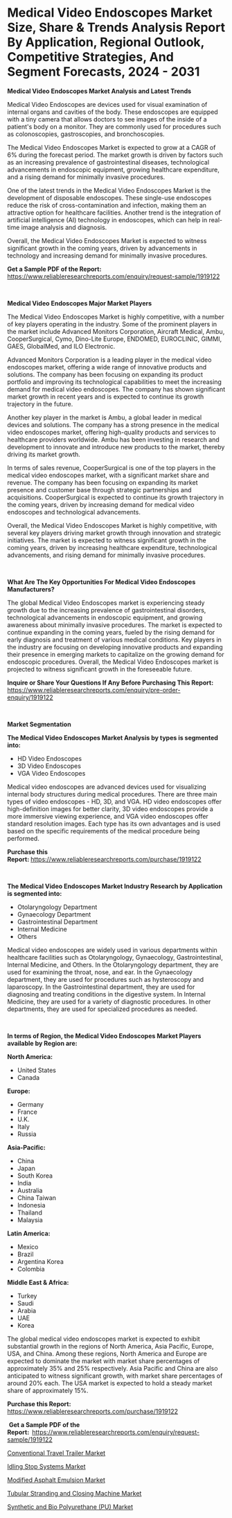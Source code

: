 <p><h1>Medical Video Endoscopes Market Size, Share & Trends Analysis Report By Application, Regional Outlook, Competitive Strategies, And Segment Forecasts, 2024 - 2031</h1></p><p><strong>Medical Video Endoscopes Market Analysis and Latest Trends</strong></p>
<p><p>Medical Video Endoscopes are devices used for visual examination of internal organs and cavities of the body. These endoscopes are equipped with a tiny camera that allows doctors to see images of the inside of a patient's body on a monitor. They are commonly used for procedures such as colonoscopies, gastroscopies, and bronchoscopies.</p><p>The Medical Video Endoscopes Market is expected to grow at a CAGR of 6% during the forecast period. The market growth is driven by factors such as an increasing prevalence of gastrointestinal diseases, technological advancements in endoscopic equipment, growing healthcare expenditure, and a rising demand for minimally invasive procedures.</p><p>One of the latest trends in the Medical Video Endoscopes Market is the development of disposable endoscopes. These single-use endoscopes reduce the risk of cross-contamination and infection, making them an attractive option for healthcare facilities. Another trend is the integration of artificial intelligence (AI) technology in endoscopes, which can help in real-time image analysis and diagnosis.</p><p>Overall, the Medical Video Endoscopes Market is expected to witness significant growth in the coming years, driven by advancements in technology and increasing demand for minimally invasive procedures.</p></p>
<p><strong>Get a Sample PDF of the Report:&nbsp;</strong> <a href="https://www.reliableresearchreports.com/enquiry/request-sample/1919122">https://www.reliableresearchreports.com/enquiry/request-sample/1919122</a></p>
<p>&nbsp;</p>
<p><strong>Medical Video Endoscopes Major Market Players</strong></p>
<p><p>The Medical Video Endoscopes Market is highly competitive, with a number of key players operating in the industry. Some of the prominent players in the market include Advanced Monitors Corporation, Aircraft Medical, Ambu, CooperSurgical, Cymo, Dino-Lite Europe, ENDOMED, EUROCLINIC, GIMMI, GAES, GlobalMed, and ILO Electronic.</p><p>Advanced Monitors Corporation is a leading player in the medical video endoscopes market, offering a wide range of innovative products and solutions. The company has been focusing on expanding its product portfolio and improving its technological capabilities to meet the increasing demand for medical video endoscopes. The company has shown significant market growth in recent years and is expected to continue its growth trajectory in the future.</p><p>Another key player in the market is Ambu, a global leader in medical devices and solutions. The company has a strong presence in the medical video endoscopes market, offering high-quality products and services to healthcare providers worldwide. Ambu has been investing in research and development to innovate and introduce new products to the market, thereby driving its market growth.</p><p>In terms of sales revenue, CooperSurgical is one of the top players in the medical video endoscopes market, with a significant market share and revenue. The company has been focusing on expanding its market presence and customer base through strategic partnerships and acquisitions. CooperSurgical is expected to continue its growth trajectory in the coming years, driven by increasing demand for medical video endoscopes and technological advancements.</p><p>Overall, the Medical Video Endoscopes Market is highly competitive, with several key players driving market growth through innovation and strategic initiatives. The market is expected to witness significant growth in the coming years, driven by increasing healthcare expenditure, technological advancements, and rising demand for minimally invasive procedures.</p></p>
<p>&nbsp;</p>
<p><strong>What Are The Key Opportunities For Medical Video Endoscopes Manufacturers?</strong></p>
<p><p>The global Medical Video Endoscopes market is experiencing steady growth due to the increasing prevalence of gastrointestinal disorders, technological advancements in endoscopic equipment, and growing awareness about minimally invasive procedures. The market is expected to continue expanding in the coming years, fueled by the rising demand for early diagnosis and treatment of various medical conditions. Key players in the industry are focusing on developing innovative products and expanding their presence in emerging markets to capitalize on the growing demand for endoscopic procedures. Overall, the Medical Video Endoscopes market is projected to witness significant growth in the foreseeable future.</p></p>
<p><strong>Inquire or Share Your Questions If Any Before Purchasing This Report:</strong> <a href="https://www.reliableresearchreports.com/enquiry/pre-order-enquiry/1919122">https://www.reliableresearchreports.com/enquiry/pre-order-enquiry/1919122</a></p>
<p>&nbsp;</p>
<p><strong>Market Segmentation</strong></p>
<p><strong>The Medical Video Endoscopes Market Analysis by types is segmented into:</strong></p>
<p><ul><li>HD Video Endoscopes</li><li>3D Video Endoscopes</li><li>VGA Video Endoscopes</li></ul></p>
<p><p>Medical video endoscopes are advanced devices used for visualizing internal body structures during medical procedures. There are three main types of video endoscopes - HD, 3D, and VGA. HD video endoscopes offer high-definition images for better clarity, 3D video endoscopes provide a more immersive viewing experience, and VGA video endoscopes offer standard resolution images. Each type has its own advantages and is used based on the specific requirements of the medical procedure being performed.</p></p>
<p><strong>Purchase this Report:&nbsp;</strong><a href="https://www.reliableresearchreports.com/purchase/1919122">https://www.reliableresearchreports.com/purchase/1919122</a></p>
<p>&nbsp;</p>
<p><strong>The Medical Video Endoscopes Market Industry Research by Application is segmented into:</strong></p>
<p><ul><li>Otolaryngology Department</li><li>Gynaecology Department</li><li>Gastrointestinal Department</li><li>Internal Medicine</li><li>Others</li></ul></p>
<p><p>Medical video endoscopes are widely used in various departments within healthcare facilities such as Otolaryngology, Gynaecology, Gastrointestinal, Internal Medicine, and Others. In the Otolaryngology department, they are used for examining the throat, nose, and ear. In the Gynaecology department, they are used for procedures such as hysteroscopy and laparoscopy. In the Gastrointestinal department, they are used for diagnosing and treating conditions in the digestive system. In Internal Medicine, they are used for a variety of diagnostic procedures. In other departments, they are used for specialized procedures as needed.</p></p>
<p>&nbsp;</p>
<p><strong>In terms of Region, the Medical Video Endoscopes Market Players available by Region are:</strong></p>
<p>
    <p> <strong> North America: </strong>
        <ul>
            <li>United States</li>
            <li>Canada</li>
        </ul>
        </p> 
    <p> <strong> Europe: </strong>
        <ul>
            <li>Germany</li>
            <li>France</li>
            <li>U.K.</li>
            <li>Italy</li>
            <li>Russia</li>
        </ul>
        </p> 
    <p> <strong> Asia-Pacific: </strong>
        <ul>
            <li>China</li>
            <li>Japan</li>
            <li>South Korea</li>
            <li>India</li>
            <li>Australia</li>
            <li>China Taiwan</li>
            <li>Indonesia</li>
            <li>Thailand</li>
            <li>Malaysia</li>
        </ul>
        </p> 
    <p> <strong> Latin America: </strong>
        <ul>
            <li>Mexico</li>
            <li>Brazil</li>
            <li>Argentina Korea</li>
            <li>Colombia</li>
        </ul>
        </p> 
    <p> <strong> Middle East & Africa: </strong>
        <ul>
            <li>Turkey</li>
            <li>Saudi</li>
            <li>Arabia</li>
            <li>UAE</li>
            <li>Korea</li>
        </ul>
    </p>
    </p>
<p><p>The global medical video endoscopes market is expected to exhibit substantial growth in the regions of North America, Asia Pacific, Europe, USA, and China. Among these regions, North America and Europe are expected to dominate the market with market share percentages of approximately 35% and 25% respectively. Asia Pacific and China are also anticipated to witness significant growth, with market share percentages of around 20% each. The USA market is expected to hold a steady market share of approximately 15%.</p></p>
<p><strong>Purchase this Report: </strong><a href="https://www.reliableresearchreports.com/purchase/1919122">https://www.reliableresearchreports.com/purchase/1919122</a></p>
<p>&nbsp;<strong>Get a Sample PDF of the Report:&nbsp;&nbsp;</strong><a href="https://www.reliableresearchreports.com/enquiry/request-sample/1919122">https://www.reliableresearchreports.com/enquiry/request-sample/1919122</a></p>
<p><strong></strong></p>
<p><p><a href="https://view.publitas.com/reportprime-1/conventional-travel-trailer-market-research-report-the-key-to-successful-business-strategy-forecasted-for-period-from-2024-2031/">Conventional Travel Trailer Market</a></p><p><a href="https://fearless-okapi-6c8.notion.site/Idling-Stop-Systems-Market-Size-and-Growth-Market-Segmentation-Regional-and-Country-Breakdowns-an-0d57e2951f7440a78e584feacddcafed">Idling Stop Systems Market</a></p><p><a href="https://view.publitas.com/reportprime-1/modified-asphalt-emulsion-market-analysis-examines-its-scope-on-growth-opportunities-and-forecasted-trends-spanning-from-2024-to-2031/">Modified Asphalt Emulsion Market</a></p><p><a href="https://zircon-bluebell-299.notion.site/Tubular-Stranding-and-Closing-Machine-Market-Provides-Detailed-Segmentation-of-this-Market-based-on--ec2ed58bec264604ad736cd57e937ef1">Tubular Stranding and Closing Machine Market</a></p><p><a href="https://scarlet-rocket-c63.notion.site/Synthetic-and-Bio-Polyurethane-PU-Market-Size-Growth-Outlook-from-2024-to-2031-projecting-at-Mar-5186ba860db8471a9b977f9617a5a8f9">Synthetic and Bio Polyurethane (PU) Market</a></p></p>